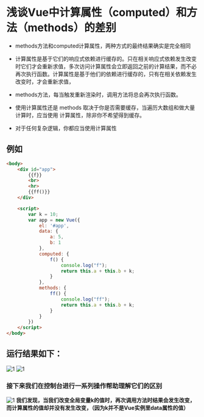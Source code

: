 # 浅谈Vue中计算属性（computed）和方法（methods）的差别

* methods方法和computed计算属性，两种方式的最终结果确实是完全相同

* 计算属性是基于它们的响应式依赖进行缓存的。只在相关响应式依赖发生改变时它们才会重新求值，多次访问计算属性会立即返回之前的计算结果，而不必再次执行函数。计算属性是基于他们的依赖进行缓存的，只有在相关依赖发生改变时，才会重新求值，

* methods方法，每当触发重新渲染时，调用方法将总会再次执行函数。

* 使用计算属性还是 methods 取决于你是否需要缓存，当遍历大数组和做大量计算时，应当使用 计算属性，除非你不希望得到缓存。
* 对于任何复杂逻辑，你都应当使用计算属性
 ##  例如

```html
<body>
	<div id="app">
		{{f}}
		<br>
		<hr>
		{{ff()}}
	</div>

	<script>
		var k = 10;
		var app = new Vue({
			el: '#app',
			data: {
				a: 5,
				b: 1
			},
			computed: {
				f() {
					console.log("f");
					return this.a + this.b + k;
				}
			},
			methods: {
				ff() {
					console.log("ff");
					return this.a + this.b + k;
				}
			}
		})
	</script>
</body>
```

## 运行结果如下：
![1](https://img-blog.csdnimg.cn/20200605161923228.png#pic_center)
![1](https://img-blog.csdnimg.cn/20200605161939896.png#pic_center)

### 接下来我们在控制台进行一系列操作帮助理解它们的区别
![1](https://img-blog.csdnimg.cn/20200605162133644.png?x-oss-process=image/watermark,type_ZmFuZ3poZW5naGVpdGk,shadow_10,text_aHR0cHM6Ly9ibG9nLmNzZG4ubmV0L3AxOTY3OTE0OTAx,size_16,color_FFFFFF,t_70#pic_center)
**我们发现，当我们改变全局变量k的值时，再次调用方法时结果会发生改变，而计算属性的值却并没有发生改变，（因为k并不是Vue实例里data属性的值）**